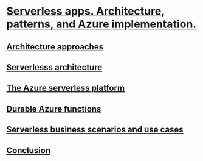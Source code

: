 # [Serverless apps. Architecture, patterns, and Azure implementation.](index.md)
## [Architecture approaches](architecture-approaches/index.md)
## [Serverlesss architecture](serverless-architecture.index.md)
## [The Azure serverless platform](azure-serverless-platform/index.md)
## [Durable Azure functions](durable-azure-functions/index.md)
## [Serverless business scenarios and use cases](serverless-business-scenarios/index.md)
## [Conclusion](serverless-conclusion/index.md)
